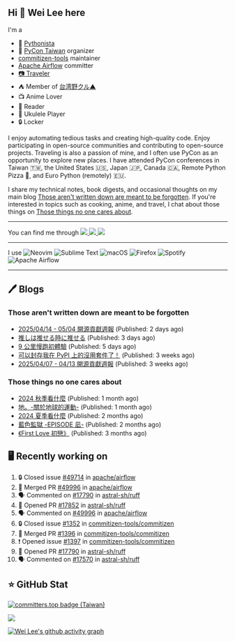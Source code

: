 ## Hi 👋 Wei Lee here

I'm a

* 🐍 [Pythonista](https://pycon-note.wei-lee.me/)
* 🐍 [PyCon Taiwan](https://tw.pycon.org/) organizer
* [commitizen-tools](https://github.com/commitizen-tools) maintainer
* [Apache Airflow](https://github.com/apache/airflow/) committer
* [📷 Traveler](https://travlog.wei-lee.me/)
* ⛺ Member of [台湾野クル▲](https://twitter.com/Taiwannokuru)
* 📺 Anime Lover
* 📖 Reader
* 🎵 Ukulele Player
* 🔒 Locker

I enjoy automating tedious tasks and creating high-quality code. Enjoy participating in open-source communities and contributing to open-source projects. Traveling is also a passion of mine, and I often use PyCon as an opportunity to explore new places. I have attended PyCon conferences in Taiwan 🇹🇼, the United States 🇺🇸, Japan 🇯🇵, Canada 🇨🇦, Remote Python Pizza 🍕, and Euro Python (remotely) 🇪🇺.

I share my technical notes, book digests, and occasional thoughts on my main blog [Those aren't written down are meant to be forgotten](https://blog.wei-lee.me/). If you're interested in topics such as cooking, anime, and travel, I chat about those things on [Those things no one cares about](https://travlog.wei-lee.me/).


---

<p align="left">
You can find me through
  <a href="https://in.linkedin.com/in/clleew" target="blank">
    <img src="https://img.shields.io/badge/LinkedIn-0077B5?style=for-the-badge&logo=linkedin&logoColor=white" />
  </a>
  <a href="https://twitter.com/clleew" target="blank">
    <img src="https://img.shields.io/badge/Twitter-1DA1F2?style=for-the-badge&logo=twitter&logoColor=white" />
  </a>
  <a href="https://github.com/Lee-W/" target="blank">
    <img src="https://img.shields.io/badge/GitHub-100000?style=for-the-badge&logo=github&logoColor=white" />
  </a>
</p>

---

I use ![Neovim](https://img.shields.io/badge/NeoVim-%2357A143.svg?&style=for-the-badge&logo=neovim&logoColor=white) ![Sublime Text](https://img.shields.io/badge/sublime_text-%23575757.svg?style=for-the-badge&logo=sublime-text&logoColor=important) ![macOS](https://img.shields.io/badge/mac%20os-000000?style=for-the-badge&logo=macos&logoColor=F0F0F0) ![Firefox](https://img.shields.io/badge/Firefox-FF7139?style=for-the-badge&logo=Firefox-Browser&logoColor=white) ![Spotify](https://img.shields.io/badge/Spotify-1ED760?style=for-the-badge&logo=spotify&logoColor=white) ![Apache Airflow](https://img.shields.io/badge/Apache%20Airflow-017CEE?style=for-the-badge&logo=Apache%20Airflow&logoColor=white)

---


## 🖊️ Blogs

### Those aren't written down are meant to be forgotten

* [2025/04/14 - 05/04 開源貢獻週報](https://blog.wei-lee.me/posts/tech/2025/05/2025-04-14-05-04-open-source-report) (Published: 2 days ago)
* [推しは推せる時に推せる](https://blog.wei-lee.me/posts/gossiping/2025/05/support-your-oshi-while-you-can) (Published: 3 days ago)
* [9 公里慢跑初體驗](https://blog.wei-lee.me/posts/gossiping/2025/05/first-9-km-run) (Published: 5 days ago)
* [可以封存我在 PyPI 上的沒用套件了！](https://blog.wei-lee.me/posts/tech/2025/04/i-can-archive-my-useless-package-on-pypi-now) (Published: 3 weeks ago)
* [2025/04/07 - 04/13 開源貢獻週報](https://blog.wei-lee.me/posts/tech/2025/04/2025-04-07-04-13-open-source-report) (Published: 3 weeks ago)

### Those things no one cares about
 
 * [2024 秋季看什麼](https://travlog.wei-lee.me/posts/review/2025/04/what-i-watched-in-2024-fall) (Published: 1 month ago)
 * [地。-關於地球的運動-](https://travlog.wei-lee.me/posts/review/2025/03/chi-on-the-movements-of-the-earth) (Published: 1 month ago)
 * [2024 夏季看什麼](https://travlog.wei-lee.me/posts/review/2025/02/what-i-watched-in-2024-summer) (Published: 2 months ago)
 * [藍色監獄 -EPISODE 凪-](https://travlog.wei-lee.me/posts/review/2025/02/blue-lock-episode-nagi) (Published: 2 months ago)
 * [《First Love 初戀》](https://travlog.wei-lee.me/posts/review/2025/02/first-love) (Published: 3 months ago)

## 🖥️ Recently working on

1. 🔒 Closed issue [#49714](https://github.com/apache/airflow/issues/49714) in [apache/airflow](https://github.com/apache/airflow)
2. 🎉 Merged PR [#49996](https://github.com/apache/airflow/pull/49996) in [apache/airflow](https://github.com/apache/airflow)
3. 🗣 Commented on [#17790](https://github.com/astral-sh/ruff/pull/17790#issuecomment-2851105672) in [astral-sh/ruff](https://github.com/astral-sh/ruff)
4. 💪 Opened PR [#17852](https://github.com/astral-sh/ruff/pull/17852) in [astral-sh/ruff](https://github.com/astral-sh/ruff)
5. 🗣 Commented on [#49996](https://github.com/apache/airflow/pull/49996#issuecomment-2850566968) in [apache/airflow](https://github.com/apache/airflow)
6. 🔒 Closed issue [#1352](https://github.com/commitizen-tools/commitizen/issues/1352) in [commitizen-tools/commitizen](https://github.com/commitizen-tools/commitizen)
7. 🎉 Merged PR [#1396](https://github.com/commitizen-tools/commitizen/pull/1396) in [commitizen-tools/commitizen](https://github.com/commitizen-tools/commitizen)
8. ❗ Opened issue [#1397](https://github.com/commitizen-tools/commitizen/issues/1397) in [commitizen-tools/commitizen](https://github.com/commitizen-tools/commitizen)
9. 💪 Opened PR [#17790](https://github.com/astral-sh/ruff/pull/17790) in [astral-sh/ruff](https://github.com/astral-sh/ruff)
10. 🗣 Commented on [#17570](https://github.com/astral-sh/ruff/pull/17570#issuecomment-2846620609) in [astral-sh/ruff](https://github.com/astral-sh/ruff)


## ⭐ GitHub Stat

[![committers.top badge (Taiwan)](https://user-badge.committers.top/taiwan_public/Lee-W.svg)](https://user-badge.committers.top/taiwan_public/Lee-W)

[![](https://github-readme-stats.vercel.app/api?username=Lee-W&show_icons=true&hide_title=true&cache_seconds=86400)](https://github.com/anuraghazra/github-readme-stats)

[![Wei Lee's github activity graph](https://github-readme-activity-graph.vercel.app/graph?username=Lee-W&theme=dracula)](https://github.com/ashutosh00710/github-readme-activity-graph)
